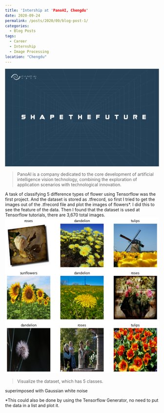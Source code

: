 ```yaml
---
title: 'Intership at 'PanoAI, Chengdu'
date: 2020-09-24
permalink: /posts/2020/09/blog-post-1/
categories:
  - Blog Posts
tags:
  - Career
  - Internship
  - Image Processing 
location: "Chengdu"
---
```

<img src='/images/Panoai.png'>

> PanoAI is a company dedicated to the core development of artificial intelligence vision technology, combining the exploration of application scenarios with technological innovation.

A task of classifying 5 difference types of flower using Tensorflow was the first project.  And the dataset is stored as .tfrecord, so first I tried to get the images out of the .tfrecord file and plot the images of flowers*. I did this to see the feature of the data. Then I found that the dataset is used at Tensorflow tutorials, there are 3,670 total images. 
<img src='/images/output_wBmEA9c0JYes_0.png'>
> Visualize the dataset, which has 5 classes.

superimposed with Gaussian white noise

*This could also be done by using the Tensorflow Generator, no need to put the data in a list and plot it.